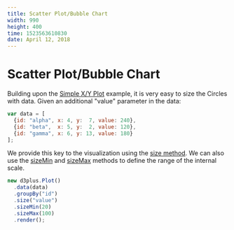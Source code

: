 ```yaml
---
title: Scatter Plot/Bubble Chart
width: 990
height: 400
time: 1523563610830
date: April 12, 2018
---
```


# Scatter Plot/Bubble Chart

Building upon the [Simple X/Y Plot](http://d3plus.org/examples/d3plus-plot/getting-started/) example, it is very easy to size the Circles with data. Given an additional "value" parameter in the data:

```js
var data = [
  {id: "alpha", x: 4, y:  7, value: 240},
  {id: "beta",  x: 5, y:  2, value: 120},
  {id: "gamma", x: 6, y: 13, value: 180}
];
```

We provide this key to the visualization using the [size method](http://d3plus.org/docs/#Plot.size). We can also use the [sizeMin](http://d3plus.org/docs/#Plot.sizeMin) and [sizeMax](http://d3plus.org/docs/#Plot.sizeMax) methods to define the range of the internal scale.

```js
new d3plus.Plot()
  .data(data)
  .groupBy("id")
  .size("value")
  .sizeMin(20)
  .sizeMax(100)
  .render();
```
